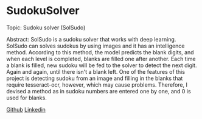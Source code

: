 # SudokuSolver
Topic: Sudoku solver (SolSudo)

Abstract: SolSudo is a sudoku solver that works with deep learning. SolSudo can solves sudokus by using images and it has an intelligence method. According to this method, the model predicts the blank digits, and when each level is completed, blanks are filled one after another. Each time a blank is filled, new sudoku will be fed to the solver to detect the next digit. Again and again, until there isn't a blank left. One of the features of this project is detecting sudoku from an image and filling in the blanks that require tesseract-ocr, however, which may cause problems. Therefore, I devised a method as in sudoku numbers are entered one by one, and 0 is used for blanks.

[Github](https://github.com/AryaKoureshi/SolSudo)
[Linkedin](https://www.linkedin.com/posts/arya-koureshi_deeplearning-python-tensorflow-activity-6711641409658716160-kdSD)
